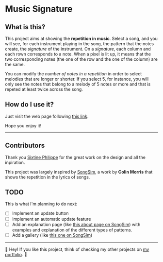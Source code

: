 # Music Signature

## What is this?

This project aims at showing the **repetition in music**. Select a song, and you will see, for each instrument playing in the song, the pattern that the notes create, the *signature* of the instrument. On a *signature*, each column and each rown corresponds to a note. When a pixel is lit up, it means that the two corresponding notes (the one of the row and the one of the column) are the same.

You can modify the *number of notes in a repetition* in order to select melodies that are longer or shorter. If you select 5, for instance, you will only see the notes that belong to a melody of 5 notes or more and that is repeted at least twice across the song.

## How do I use it?

Just visit the web page following [this link](http://nicopatsch.github.io/MusicSignature).

Hope you enjoy it!

---

## Contributors

Thank you [Sixtine Philippe](https://sixtinephilippe.myportfolio.com/) for the great work on the design and all the inpiration.

This project was largely inspired by [SongSim](https://colinmorris.github.io/SongSim/), a work by **Colin Morris** that shows the repetition in the lyrics of songs.

## TODO
This is what I'm planning to do next:

- [ ] Implement an update button
- [ ] Implement an automatic update feature
- [ ] Add an explanation page (like [this about page on SongSim](https://colinmorris.github.io/SongSim/#/about)) with examples and explanation of the different types of patterns.
- [ ] Add a gallery (like [this one on SongSim](https://colinmorris.github.io/SongSim/#/gallery))

---

👋 Hey! If you like this project, think of checking my other projects on [my portfolio](http://nicopatsch.github.io/portfolio). 👋